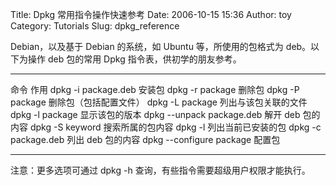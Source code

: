Title: Dpkg 常用指令操作快速参考
Date: 2006-10-15 15:36
Author: toy
Category: Tutorials
Slug: dpkg_reference

Debian，以及基于 Debian 的系统，如 Ubuntu 等，所使用的包格式为
deb。以下为操作 deb 包的常用 Dpkg 指令表，供初学的朋友参考。

  --------------------------- ------------------------
  命令                        作用
  dpkg -i package.deb         安装包
  dpkg -r package             删除包
  dpkg -P package             删除包（包括配置文件）
  dpkg -L package             列出与该包关联的文件
  dpkg -l package             显示该包的版本
  dpkg --unpack package.deb   解开 deb 包的内容
  dpkg -S keyword             搜索所属的包内容
  dpkg -l                     列出当前已安装的包
  dpkg -c package.deb         列出 deb 包的内容
  dpkg --configure package    配置包
  --------------------------- ------------------------

注意：更多选项可通过 dpkg -h 查询，有些指令需要超级用户权限才能执行。
